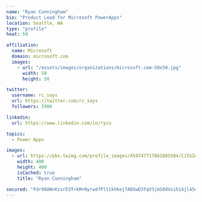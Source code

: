 ```yaml
---
name: "Ryan Cunningham"
bio: "Product Lead for Microsoft PowerApps"
location: Seattle, WA
type: "profile"
heat: 58

affiliation:
  name: Microsoft
  domain: microsoft.com
  images:
    - url: "/assets/images/organizations/microsoft.com-50x50.jpg"
      width: 50
      height: 50

twitter:
  username: rc_says
  url: https://twitter.com/rc_says
  followers: 2908

linkedin:
  url: https://www.linkedin.com/in/rycu

topics:
  - Power Apps

images:
  - url: https://pbs.twimg.com/profile_images/459747717862805504/CJIGZejd_400x400.png
    width: 400
    height: 400
    isCached: true
    title: "Ryan Cunningham"

secured: "Fdr90ANnKzsrD3T+kM+NyrwdfPltikhkoj7ADGwD3fqV3jmS04Vvih14jl454RqM2dILSPgnKChdkwdP2MkAXfAqcfM46thu74rmfg2EwSnE4rM5uOWQ6HfJvZxNZoNlY4FxaWeRzuK3J5Ib0jLCfTWOBYongQGLBqdMTbUqx3KfGeH0Ar0Pwpg+BCnfchUChuGWjPOMf7e/GrL8X36yxx/ir+y8qz6kS+TpBhZv18ryQ5iuORv+V0oVfa8b6glYy5iwV7rFfPTwm72lJbWmQ/xDMqB78ssTytdsYgTvep+RBeVoH+W+UqVWqhykJV6SXzNIz+wNW0QxQoUgS0g+WGFkR8sxWikQOrLxJ+s+4k3eooj533y61aD7gE57NtB5f2FW8Vx4hd5dbRGZ1wghRg==;aIXmjz1exsj31oqTdsqVYQ=="
---
```



